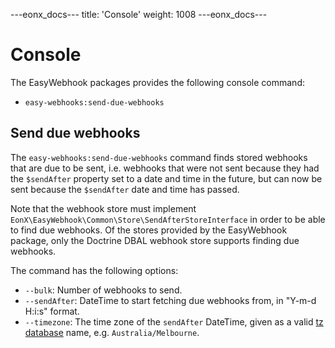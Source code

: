 ---eonx_docs---
title: 'Console'
weight: 1008
---eonx_docs---

# Console

The EasyWebhook packages provides the following console command:

- `easy-webhooks:send-due-webhooks`

## Send due webhooks

The `easy-webhooks:send-due-webhooks` command finds stored webhooks that are due to be sent, i.e. webhooks that were not
sent because they had the `$sendAfter` property set to a date and time in the future, but can now be sent because the
`$sendAfter` date and time has passed.

Note that the webhook store must implement `EonX\EasyWebhook\Common\Store\SendAfterStoreInterface` in order to be
able to find due webhooks. Of the stores provided by the EasyWebhook package, only the Doctrine DBAL webhook store
supports finding due webhooks.

The command has the following options:

- `--bulk`: Number of webhooks to send.
- `--sendAfter`: DateTime to start fetching due webhooks from, in "Y-m-d H:i:s" format.
- `--timezone`: The time zone of the `sendAfter` DateTime, given as a valid [tz database][1] name, e.g.
  `Australia/Melbourne`.

[1]: https://en.wikipedia.org/wiki/Tz_database
